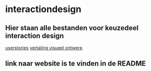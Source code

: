 # interactiondesign 
## Hier staan alle bestanden voor keuzedeel interaction design
[userstories]( https://trello.com/b/lCToHUnu/f2m6bo-e-commerce)
[vertaling visueel ontwerp]( https://github.com/ScottZ2004/F2M6Wordpress)
## link naar website is te vinden in de README

